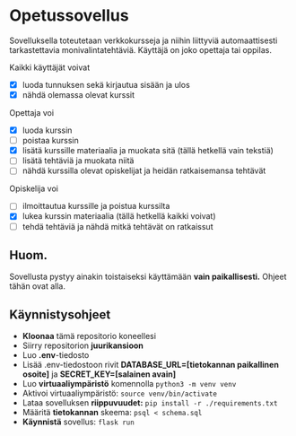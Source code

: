 # Opetussovellus

Sovelluksella toteutetaan verkkokursseja ja niihin liittyviä automaattisesti tarkastettavia monivalintatehtäviä. Käyttäjä on joko opettaja tai oppilas. 

Kaikki käyttäjät voivat
- [x] luoda tunnuksen sekä kirjautua sisään ja ulos
- [x] nähdä olemassa olevat kurssit

Opettaja voi
- [x] luoda kurssin
- [ ] poistaa kurssin
- [x] lisätä kurssille materiaalia ja muokata sitä (tällä hetkellä vain tekstiä)
- [ ] lisätä tehtäviä ja muokata niitä
- [ ] nähdä kurssilla olevat opiskelijat ja heidän ratkaisemansa tehtävät

Opiskelija voi
- [ ] ilmoittautua kurssille ja poistua kurssilta
- [x] lukea kurssin materiaalia (tällä hetkellä kaikki voivat)
- [ ] tehdä tehtäviä ja nähdä mitkä tehtävät on ratkaissut

## Huom.

Sovellusta pystyy ainakin toistaiseksi käyttämään **vain paikallisesti.** Ohjeet tähän ovat alla.

## Käynnistysohjeet

- **Kloonaa** tämä repositorio koneellesi
- Siirry repositorion **juurikansioon**
- Luo **.env**-tiedosto
- Lisää .env-tiedostoon rivit **DATABASE_URL=[tietokannan paikallinen osoite]** ja **SECRET_KEY=[salainen avain]**
- Luo **virtuaaliympäristö** komennolla `python3 -m venv venv`
- Aktivoi virtuaaliympäristö: `source venv/bin/activate`
- Lataa sovelluksen **riippuvuudet:** `pip install -r ./requirements.txt`
- Määritä **tietokannan** skeema: `psql < schema.sql`
- **Käynnistä** sovellus: `flask run`
